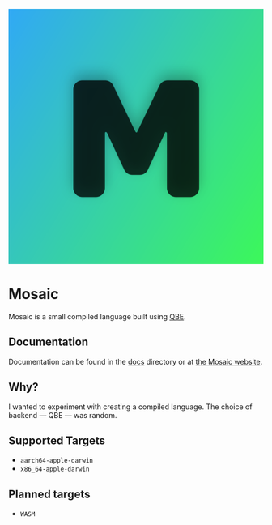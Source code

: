 ![logo](icons/mosaic-logo.svg)

# Mosaic

Mosaic is a small compiled language built using [QBE](https://c9x.me/compile).

## Documentation
Documentation can be found in the [docs](docs/src) directory
or at [the Mosaic website](https://msc.ljpprojects.org/docs/).

## Why?
I wanted to experiment with creating a compiled language.
The choice of backend — QBE — was random.

## Supported Targets
* `aarch64-apple-darwin`
* `x86_64-apple-darwin`

## Planned targets
* `WASM`